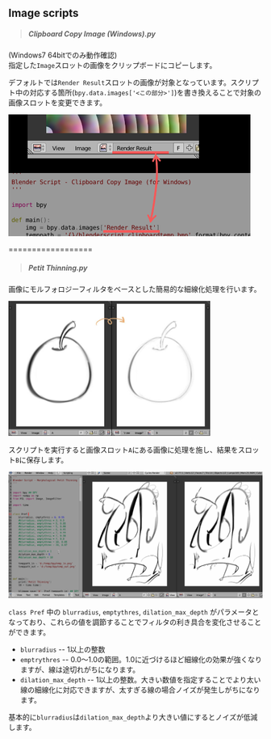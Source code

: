 ## Image scripts


> ##### Clipboard Copy Image (Windows).py

(Windows7 64bitでのみ動作確認)  
指定した`Image`スロットの画像をクリップボードにコピーします。

デフォルトでは`Render Result`スロットの画像が対象となっています。スクリプト中の対応する箇所(`bpy.data.images['<この部分>']`)を書き換えることで対象の画像スロットを変更できます。

![image](./docs/img/c.png)


==================

> ##### Petit Thinning.py

画像にモルフォロジーフィルタをベースとした簡易的な細線化処理を行います。

<img src="./docs/img/Petit Thinning - a.jpg" width="400px">

スクリプトを実行すると画像スロット`A`にある画像に処理を施し、結果をスロット`B`に保存します。

<img src="./docs/img/Petit Thinning - b.gif" width="700px">

`class Pref` 中の `blurradius`, `emptythres`, `dilation_max_depth` がパラメータとなっており、これらの値を調節することでフィルタの利き具合を変化させることができます。

* `blurradius` -- 1以上の整数
* `emptrythres` -- 0.0～1.0の範囲。1.0に近づけるほど細線化の効果が強くなりますが、線は途切れがちになります。
* `dilation_max_depth` -- 1以上の整数。大きい数値を指定することでより太い線の細線化に対応できますが、太すぎる線の場合ノイズが発生しがちになります。

基本的に`blurradius`は`dilation_max_depth`より大きい値にするとノイズが低減します。
